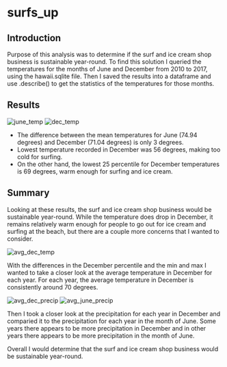 # surfs_up
## Introduction
Purpose of this analysis was to determine if the surf and ice cream shop business is sustainable year-round. To find this solution I queried the temperatures for the months of June and December from 2010 to 2017, using the hawaii.sqlite file. Then I saved the results into a dataframe and use .describe() to get the statistics of the temperatures for those months.
## Results

![june_temp](https://user-images.githubusercontent.com/56700719/155850907-ebfcdf9e-f31a-4d91-9674-4960b32a9394.JPG)
![dec_temp](https://user-images.githubusercontent.com/56700719/155850910-8cba4ba2-fa46-448a-a4c2-513f89e3f619.JPG)



- The difference between the mean temperatures for June (74.94 degrees) and December (71.04 degrees) is only 3 degrees.
- Lowest temperature recorded in December was 56 degrees, making too cold for surfing.
- On the other hand, the lowest 25 percentile for December temperatures is 69 degrees, warm enough for surfing and ice cream.
## Summary
Looking at these results, the surf and ice cream shop business would be sustainable year-round. While the temperature does drop in December, it remains relatively warm enough for people to go out for ice cream and surfing at the beach, but there are a couple more concerns that I wanted to consider.

![avg_dec_temp](https://user-images.githubusercontent.com/56700719/155850838-93e03524-c211-4035-ad57-202dc191ad98.JPG)

With the differences in the December percentile and the min and max I wanted to take a closer look at the average temperature in December for each year. For each year, the average temperature in December is consistently around 70 degrees.

![avg_dec_precip](https://user-images.githubusercontent.com/56700719/155850937-f9915124-5ac5-45fa-8e3a-8c938958e5f4.JPG)
![avg_june_precip](https://user-images.githubusercontent.com/56700719/155850943-d8a8ef82-eeaa-4c40-8e9e-c2a6867f1750.JPG)

Then I took a closer look at the precipitation for each year in December and comparied it to the precipitation for each year in the month of June. Some years there appears to be more precipitation in December and in other years there appears to be more precipitation in the month of June.

Overall I would determine that the surf and ice cream shop business would be sustainable year-round.

